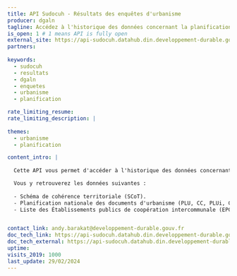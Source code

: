 ```yaml
---
title: API Sudocuh - Résultats des enquêtes d'urbanisme
producer: dgaln
tagline: Accédez à l'historique des données concernant la planification nationale des documents d'urbanisme depuis 2013.
is_open: 1 # 1 means API is fully open
external_site: https://api-sudocuh.datahub.din.developpement-durable.gouv.fr/docs
partners:
 
keywords:
  - sudocuh
  - resultats
  - dgaln
  - enquetes
  - urbanisme
  - planification

rate_limiting_resume: 
rate_limiting_description: |
 
themes:
  - urbanisme
  - planification

content_intro: |
  
  Cette API vous permet d'accéder à l'historique des données concernant la planification nationale des documents d'urbanisme depuis 2013.

  Vous y retrouverez les données suivantes :
  
  - Schéma de cohérence territoriale (SCoT).
  - Planification nationale des documents d'urbanisme (PLU, CC, PLUi, CC, RNU).
  - Liste des Établissements publics de coopération intercommunale (EPCI) issue de l'enquête annuelle SuDocUH (Compétence et périmètre) portant les documents d'urbanisme.


contact_link: andy.barakat@developpement-durable.gouv.fr
doc_tech_link: https://api-sudocuh.datahub.din.developpement-durable.gouv.fr/openapi.json
doc_tech_external: https://api-sudocuh.datahub.din.developpement-durable.gouv.fr/docs
uptime: 
visits_2019: 1000
last_update: 29/02/2024
---
```


